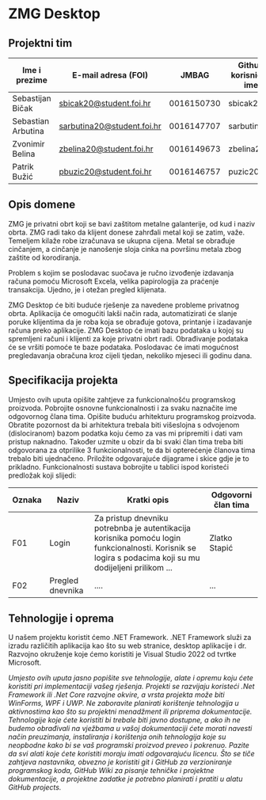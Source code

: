 # ZMG Desktop

## Projektni tim

Ime i prezime | E-mail adresa (FOI) | JMBAG | Github korisničko ime
------------  | ------------------- | ----- | ---------------------
Sebastijan Bičak | sbicak20@student.foi.hr | 0016150730 | sbicak20
Sebastian Arbutina | sarbutina20@student.foi.hr | 0016147707 | sarbutina20
Zvonimir Belina | zbelina20@student.foi.hr | 0016149673 | zbelina20
Patrik Bužić | pbuzic20@student.foi.hr | 0016146757 | puzic20

## Opis domene

ZMG je privatni obrt koji se bavi zaštitom metalne galanterije, od kud i naziv obrta.
ZMG radi tako da klijent donese zahrđali metal koji se zatim, važe. Temeljem kilaže robe izračunava se ukupna cijena. Metal se obrađuje cinčanjem, a cinčanje je nanošenje sloja cinka na površinu metala zbog zaštite od korodiranja.

Problem s kojim se poslodavac suočava je ručno izvođenje izdavanja računa pomoću Microsoft Excela, velika papirologija za praćenje transakcija. Ujedno, je i otežan pregled klijenata.

ZMG Desktop će biti buduće rješenje za navedene probleme privatnog obrta. Aplikacija će omogućiti lakši način rada, automatizirati će slanje poruke klijentima da je roba koja se obrađuje gotova, printanje i izadavanje računa preko aplikacije. ZMG Desktop će imati bazu podataka u kojoj su spremljeni računi i klijenti za koje privatni obrt radi. Obrađivanje podataka će se vršiti pomoće te baze podataka. Poslodavac će imati mogućnost pregledavanja obračuna kroz cijeli tjedan, nekoliko mjeseci ili godinu dana.

## Specifikacija projekta
Umjesto ovih uputa opišite zahtjeve za funkcionalnošću programskog proizvoda. Pobrojite osnovne funkcionalnosti i za svaku naznačite ime odgovornog člana tima. Opišite buduću arhitekturu programskog proizvoda. Obratite pozornost da bi arhitektura trebala biti višeslojna s odvojenom (dislociranom) bazom podatka koju ćemo za vas mi pripremiti i dati vam pristup naknadno. Također uzmite u obzir da bi svaki član tima treba biti odgovorana za otprilike 3 funkcionalnosti, te da bi opterećenje članova tima trebalo biti ujednačeno. Priložite odgovarajuće dijagrame i skice gdje je to prikladno. Funkcionalnosti sustava bobrojite u tablici ispod koristeći predložak koji slijedi:

Oznaka | Naziv | Kratki opis | Odgovorni član tima
------ | ----- | ----------- | -------------------
F01 | Login | Za pristup dnevniku potrebnba je autentikacija korisnika pomoću login funkcionalnosti. Korisnik se logira s podacima koji su mu dodijeljeni prilikom ... | Zlatko Stapić
F02 | Pregled dnevnika | .... | ...

## Tehnologije i oprema
U našem projektu koristit ćemo .NET Framework. .NET Framework služi za izradu različitih aplikacija kao što su web stranice, desktop aplikacije i dr. Razvojno okruženje koje ćemo koristiti je Visual Studio 2022 od tvrtke Microsoft. 

*Umjesto ovih uputa jasno popišite sve tehnologije, alate i opremu koju ćete koristiti pri implementaciji vašeg rješenja. Projekti se razvijaju koristeći .Net Framework ili .Net Core razvojne okvire, a vrsta projekta može biti WinForms, WPF i UWP. Ne zaboravite planirati korištenje tehnologija u aktivnostima kao što su projektni menadžment ili priprema dokumentacije. Tehnologije koje ćete koristiti bi trebale biti javno dostupne, a ako ih ne budemo obrađivali na vježbama u vašoj dokumentaciji ćete morati navesti način preuzimanja, instaliranja i korištenja onih tehnologija koje su neopbodne kako bi se vaš programski proizvod preveo i pokrenuo. Pazite da svi alati koje ćete koristiti moraju imati odgovarajuću licencu. Što se tiče zahtjeva nastavnika, obvezno je koristiti git i GitHub za verzioniranje programskog koda, GitHub Wiki za pisanje tehničke i projektne dokumentacije, a projektne zadatke je potrebno planirati i pratiti u alatu GitHub projects.*

